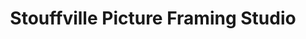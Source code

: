 ---
title: "Stouffville Picture Framing Studio"
url: /stouffville/stouffville-picture-framing-studio/
shop: photo
---